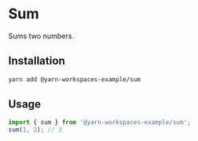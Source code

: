 # Sum

Sums two numbers.

## Installation

```bash
yarn add @yarn-workspaces-example/sum
```

## Usage

```ts
import { sum } from '@yarn-workspaces-example/sum';
sum(1, 2); // 3
```
